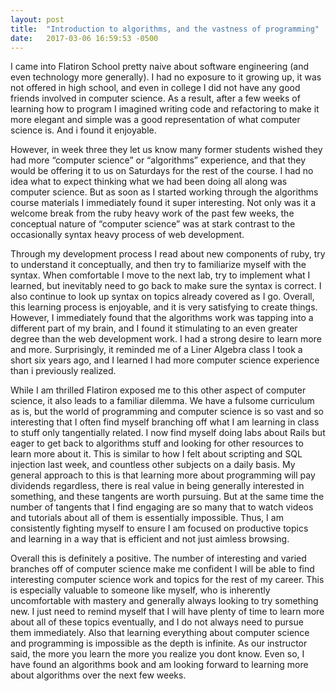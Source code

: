 ```yaml
---
layout: post
title:  "Introduction to algorithms, and the vastness of programming"
date:   2017-03-06 16:59:53 -0500
---
```



I came into Flatiron School pretty naive about software engineering (and even technology more generally). I had no exposure to it growing up, it was not offered in high school, and even in college I did not have any good friends involved in computer science. As a result, after a few weeks of learning how to program I imagined writing code and refactoring to make it more elegant and simple was a good representation of what computer science is. And i found it enjoyable.

However, in week three they let us know many former students wished they had more “computer science” or “algorithms” experience, and that they would be offering it to us on Saturdays for the rest of the course. I had no idea what to expect thinking what we had been doing all along was computer science. But as soon as I started working through the algorithms course materials I immediately found it super interesting. Not only was it a welcome break from the ruby heavy work of the past few weeks, the conceptual nature of “computer science” was at stark contrast to the occasionally syntax heavy process of web development. 

Through my development process I read about new components of ruby, try to understand it conceptually, and then try to familiarize myself with the syntax. When comfortable I move to the next lab, try to implement what I learned, but inevitably need to go back to make sure the syntax is correct. I also continue to look up syntax on topics already covered as I go. Overall, this learning process is enjoyable, and it is very satisfying to create things. However, I immediately found that the algorithms work was tapping into a different part of my brain, and I found it stimulating to an even greater degree than the web development work. I had a strong desire to learn more and more. Surprisingly, it reminded me of a Liner Algebra class I took a short six years ago, and I learned I had more computer science experience than i previously realized. 

While I am thrilled Flatiron exposed me to this other aspect of computer science, it also leads to a familiar dilemma. We have a fulsome curriculum as is, but the world of programming and computer science is so vast and so interesting that I often find myself branching off what I am learning in class to stuff only tangentially related. I now find myself doing labs about Rails but eager to get back to algorithms stuff and looking for other resources to learn more about it. This is similar to how I felt about scripting and SQL injection last week, and countless other subjects on a daily basis. My general approach to this is that learning more about programming will pay dividends regardless, there is real value in being generally interested in something, and these tangents are worth pursuing. But at the same time the number of tangents that I find engaging are so many that to watch videos and tutorials about all of them is essentially impossible. Thus, I am consistently fighting myself to ensure I am focused on productive topics and learning in a way that is efficient and not just aimless browsing. 

Overall this is definitely a positive. The number of interesting and varied branches off of computer science make me confident I will be able to find interesting computer science work and topics for the rest of my career. This is especially valuable to someone like myself, who is inherently uncomfortable with mastery and generally always looking to try something new. I just need to remind myself that I will have plenty of time to learn more about all of these topics eventually, and I do not always need to pursue them immediately. Also that learning everything about computer science and programming is impossible as the depth is infinite. As our instructor said, the more you learn the more you realize you dont know.  Even so, I have found an algorithms book and am looking forward to learning more about algorithms over the next few weeks. 

